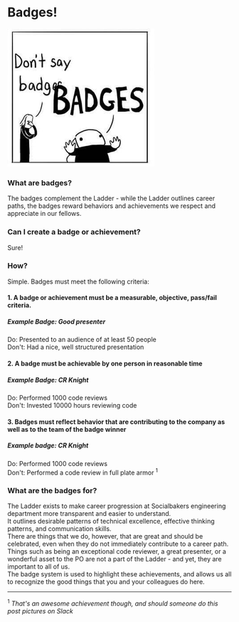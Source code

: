 # Badges!

![alt text](Images/Badges.jpg "Badges!")


### What are badges?
The badges complement the Ladder - while the Ladder outlines career paths, the badges reward behaviors and achievements we respect and appreciate in our fellows.

### Can I create a badge or achievement?
Sure!
### How?
Simple. Badges must meet the following criteria:
#### 1. A badge or achievement must be a measurable, objective, pass/fail criteria.
##### Example Badge: **Good presenter**
Do: Presented to an audience of at least 50 people  
Don't: Had a nice, well structured presentation

#### 2. A badge must be achievable by one person in reasonable time
##### Example Badge: **CR Knight**
Do: Performed 1000 code reviews  
Don't: Invested 10000 hours reviewing code

#### 3. Badges must reflect behavior that are contributing to the company as well as to the team of the badge winner
##### Example badge: **CR Knight**
Do: Performed 1000 code reviews  
Don't: Performed a code review in full plate armor <sup>1</sup>

### What are the badges for?
The Ladder exists to make career progression at Socialbakers engineering department more transparent and easier to understand.  
It outlines desirable patterns of technical excellence, effective thinking patterns, and communication skills.  
There are things that we do, however, that are great and should be celebrated, even when they do not immediately contribute to a career path. Things such as being an exceptional code reviewer, a great presenter, or a wonderful asset to the PO are not a part of the Ladder - and yet, they are important to all of us.  
The badge system is used to highlight these achievements, and allows us all to recognize the good things that you and your colleagues do here.


____

<sup>1</sup> *That's an awesome achievement though, and should someone do this post pictures on Slack*
